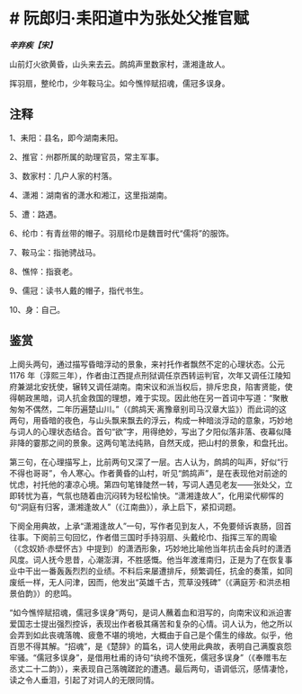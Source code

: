 # # 阮郎归·耒阳道中为张处父推官赋

***辛弃疾【宋】***

山前灯火欲黄昏，山头来去云。鹧鸪声里数家村，潇湘逢故人。

挥羽扇，整纶巾，少年鞍马尘。如今憔悴赋招魂，儒冠多误身。

## 注释

1、耒阳：县名，即今湖南耒阳。

2、推官：州郡所属的助理官员，常主军事。

3、数家村：几户人家的村落。

4、潇湘：湖南省的潇水和湘江，这里指湖南。

5、遭：路遇。

6、纶巾：有青丝带的帽子。羽扇纶巾是魏晋时代“儒将”的服饰。

7、鞍马尘：指驰骋战马。

8、憔悴：指衰老。

9、儒冠：读书人戴的帽子，指代书生。

10、身：自己。

## 鉴赏

上阕头两句，通过描写昏暗浮动的景象，来衬托作者飘然不定的心理状态。公元1176 年（淳熙三年），作者由江西提点刑狱调任京西转运判官，次年又调任江陵知府兼湖北安抚使，辗转又调任湖南。南宋议和派当权后，排斥忠良，陷害贤能，使得朝政黑暗，词人抗金救国的理想，难于实现。因此他在另一首词中写道：“聚散匆匆不偶然，二年历遍楚山川。”（《鹧鸪天·离豫章别司马汉章大监》）而此词的这两句，用昏暗的夜色，与山头飘来飘去的浮云，构成一种暗淡浮动的意象，巧妙地与词人的心理状态结合。首句“欲”字，用得绝妙，写出了夕阳似落非落、夜幕似降非降的霎那之间的景象。这两句笔法纯熟，自然天成，把山村的景象，和盘托出。

第三句，在心理描写上，比前两句又深了一层。古人认为，鹧鸪的叫声，好似“行不得也哥哥”，令人寒心。作者黄昏的山村，听见“鹧鸪声”，是在表现他对前途的忧虑，衬托他的凄凉心境。第四句笔锋陡然一转，写词人遇见老友——张处父，立即转忧为喜，气氛也随着由沉闷转为轻松愉快。“潇湘逢故人”，化用梁代柳恽的句“洞庭有归客，潇湘逢故人”（《江南曲》），承上启下，紧扣词题。

下阕全用典故，上承“潇湘逢故人”一句，写作者见到友人，不免要倾诉衷肠，回首往事。下阕前三句回忆，作者借三国时手持羽扇、头戴纶巾、指挥三军的周瑜（《念奴娇·赤壁怀古》中提到）的潇洒形象，巧妙地比喻他当年抗击金兵时的潇洒风度。词人抚今思昔，心潮澎湃，不胜感慨。他当年渡淮南归，正是为了在恢复事业中干出一番轰轰烈烈的业绩。不料后来屡遭排斥，频繁调任，抗金的奏策，如同废纸一样，无人问津，因而，他发出“英雄千古，荒草没残碑”（《满庭芳·和洪丞相景伯韵》）的悲鸣。

“如今憔悴赋招魂，儒冠多误身”两句，是词人蘸着血和泪写的，向南宋议和派迫害爱国志士提出强烈控诉，表现出作者极其痛苦和复杂的心情。词人认为，他之所以会弄到如此丧魂落魄、疲惫不堪的境地，大概由于自己是个儒生的缘故。似乎，他百思不得其解。“招魂”，是《楚辞》的篇名，词人使用此典故，表明自己满腹哀怨牢骚。“儒冠多误身”，是借用杜甫的诗句“纨绔不饿死，儒冠多误身”（《奉赠韦左丞丈二十二韵》），来表现自己落魄蹉跎的遭遇。最后两句，语调低沉，感情凄怆，读之令人垂泪，引起了对词人的无限同情。

